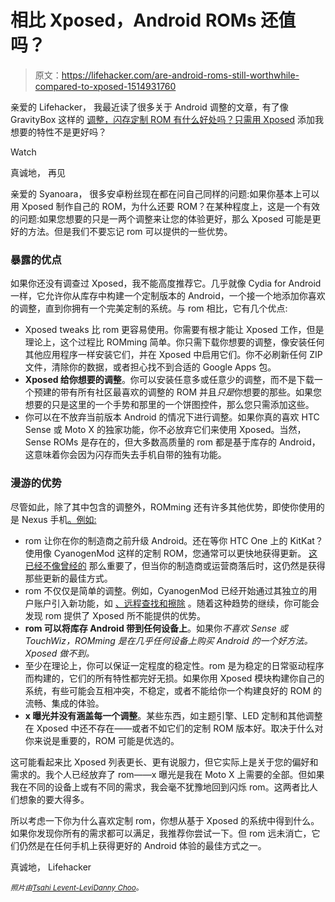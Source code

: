 # 相比 Xposed，Android ROMs 还值吗？

> 原文：<https://lifehacker.com/are-android-roms-still-worthwhile-compared-to-xposed-1514931760>

亲爱的 Lifehacker，
我最近读了很多关于 Android 调整的文章，有了像 GravityBox 这样的 [调整，闪存定制 ROM 有什么好处吗？只需用 Xposed](https://lifehacker.com/gravitybox-adds-a-ton-of-tweaks-to-android-in-one-custo-1502250290) 添加我想要的特性不是更好吗？

Watch

真诚地，
再见

亲爱的 Syanoara，
很多安卓粉丝现在都在问自己同样的问题:如果你基本上可以用 Xposed 制作自己的 ROM，为什么还要 ROM？在某种程度上，这是一个有效的问题:如果您想要的只是一两个调整来让您的体验更好，那么 Xposed 可能是更好的方法。但是我们不要忘记 rom 可以提供的一些优势。

### 暴露的优点

如果你还没有调查过 Xposed，我不能高度推荐它。几乎就像 Cydia for Android 一样，它允许你从库存中构建一个定制版本的 Android，一个接一个地添加你喜欢的调整，直到你拥有一个完美定制的系统。与 rom 相比，它有几个优点:

*   Xposed tweaks 比 rom 更容易使用。你需要有根才能让 Xposed 工作，但是理论上，这个过程比 ROMming 简单。你只需下载你想要的调整，像安装任何其他应用程序一样安装它们，并在 Xposed 中启用它们。你不必刷新任何 ZIP 文件，清除你的数据，或者担心找不到合适的 Google Apps 包。
*   **Xposed 给你想要的调整**。你可以安装任意多或任意少的调整，而不是下载一个预建的带有所有社区最喜欢的调整的 ROM 并且*只是*你想要的那些。如果您想要的只是这里的一个手势和那里的一个饼图控件，那么您只需添加这些。
*   你可以在不放弃当前版本 Android 的情况下进行调整。如果你真的喜欢 HTC Sense 或 Moto X 的独家功能，你不必放弃它们来使用 Xposed。当然，Sense ROMs 是存在的，但大多数高质量的 rom 都是基于库存的 Android，这意味着你会因为闪存而失去手机自带的独有功能。

### 漫游的优势

尽管如此，除了其中包含的调整外，ROMming 还有许多其他优势，即使你使用的是 Nexus 手机[。例如:](https://lifehacker.com/are-roms-really-necessary-on-a-nexus-phone-5980201)

*   rom 让你在你的制造商之前升级 Android。还在等你 HTC One 上的 KitKat？使用像 CyanogenMod 这样的定制 ROM，您通常可以更快地获得更新。 [这已经不像曾经的](http://lifehacker.com/slow-down-why-fast-android-updates-dont-matter-anymor-1496261791) 那么重要了，但当你的制造商或运营商落后时，这仍然是获得那些更新的最佳方式。
*   rom 不仅仅是简单的调整。例如，CyanogenMod 已经开始通过其独立的用户账户引入新功能，如 [、远程查找和擦除](http://lifehacker.com/cyanogenmod-10-1-3-brings-remote-wipe-to-your-android-p-1380062388) 。随着这种趋势的继续，你可能会发现 rom 提供了 Xposed 所不能提供的优势。
*   **rom 可以将库存 Android 带到任何设备上**。如果你*不喜欢 Sense 或 TouchWiz，ROMming 是在几乎任何设备上购买 Android 的一个好方法。Xposed 做不到。*
*   至少在理论上，你可以保证一定程度的稳定性。rom 是为稳定的日常驱动程序而构建的，它们的所有特性都完好无损。如果你用 Xposed 模块构建你自己的系统，有些可能会互相冲突，不稳定，或者不能给你一个构建良好的 ROM 的流畅、集成的体验。
*   **x 曝光并没有涵盖每一个调整**。某些东西，如主题引擎、LED 定制和其他调整在 Xposed 中还不存在——或者不如它们的定制 ROM 版本好。取决于什么对你来说是重要的，ROM 可能是优选的。

这可能看起来比 Xposed 列表更长、更有说服力，但它实际上是关于您的偏好和需求的。我个人已经放弃了 rom——x 曝光是我在 Moto X 上需要的全部。但如果我在不同的设备上或有不同的需求，我会毫不犹豫地回到闪烁 rom。这两者比人们想象的要大得多。

所以考虑一下你为什么喜欢定制 rom，你想从基于 Xposed 的系统中得到什么。如果你发现你所有的需求都可以满足，我推荐你尝试一下。但 rom 远未消亡，它们仍然是在任何手机上获得更好的 Android 体验的最佳方式之一。

真诚地，
Lifehacker

<small>*照片由*</small>[<small>*Tsahi Levent-Levi*</small>](http://www.flickr.com/photos/86979666@N00/8161660138)<small></small>*[<small>*Danny Choo*</small>](http://www.flickr.com/photos/dannychoo/8534042094)<small>*。*</small>*